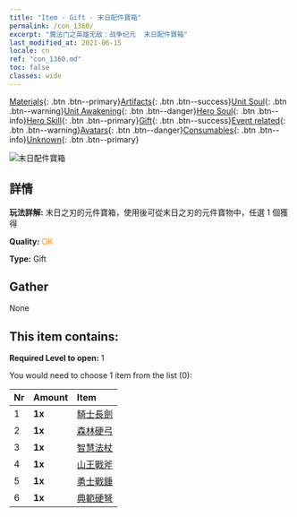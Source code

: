 ```yaml
---
title: "Item - Gift - 末日配件寶箱"
permalink: /con_1360/
excerpt: "魔法门之英雄无敌：战争纪元  末日配件寶箱"
last_modified_at: 2021-06-15
locale: cn
ref: "con_1360.md"
toc: false
classes: wide
---
```

 [Materials](/ItemsCN/){: .btn .btn--primary}[Artifacts](/ItemsCN/Artifacts/){: .btn .btn--success}[Unit Soul](/ItemsCN/UnitSoul/){: .btn .btn--warning}[Unit Awakening](/ItemsCN/UnitAwakening/){: .btn .btn--danger}[Hero Soul](/ItemsCN/HeroSoul/){: .btn .btn--info}[Hero Skill](/ItemsCN/HeroSkill/){: .btn .btn--primary}[Gift](/ItemsCN/Gift/){: .btn .btn--success}[Event related](/ItemsCN/Events/){: .btn .btn--warning}[Avatars](/ItemsCN/Avatars/){: .btn .btn--danger}[Consumables](/ItemsCN/Consumables/){: .btn .btn--info}[Unknown](/ItemsCN/Unknown/){: .btn .btn--primary}

 ![末日配件寶箱](/images/t/i_906037.png)

## 詳情
 **玩法詳解:** 末日之刃的元件寶箱，使用後可從末日之刃的元件寶物中，任選 1 個獲得

 **Quality:** <span style="color: #FF8C00">OK</span>

 **Type:** Gift

## Gather

  None

## This item contains:

 **Required Level to open:** 1

 You would need to choose 1 item from the list (0):

  | Nr | Amount |     Item    |
  |:---|:-------|:------------|
  | 1 |  **1x** | [騎士長劍](/cn/Items/art_166/) |  | 
  | 2 |  **1x** | [森林硬弓](/cn/Items/art_167/) |  | 
  | 3 |  **1x** | [智慧法杖](/cn/Items/art_168/) |  | 
  | 4 |  **1x** | [山王戰斧](/cn/Items/art_169/) |  | 
  | 5 |  **1x** | [勇士戰錘](/cn/Items/art_170/) |  | 
  | 6 |  **1x** | [典範硬弩](/cn/Items/art_171/) |  | 
